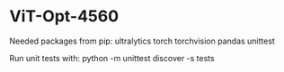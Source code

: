 # ViT-Opt-4560

Needed packages from pip:
ultralytics
torch
torchvision
pandas
unittest

Run unit tests with:
python -m unittest discover -s tests
